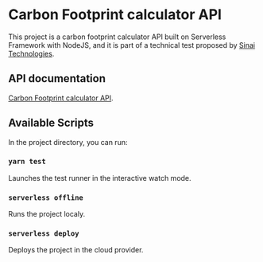 # Carbon Footprint calculator API

This project is a carbon footprint calculator API built on Serverless Framework with NodeJS, and it is part of a technical test proposed by [Sinai Technologies](https://www.sinaitechnologies.com/).

## API documentation

[Carbon Footprint calculator API](https://www.sinaitechnologies.com/).


## Available Scripts

In the project directory, you can run:

### `yarn test`

Launches the test runner in the interactive watch mode.

### `serverless offline`

Runs the project localy.

### `serverless deploy`

Deploys the project in the cloud provider.
